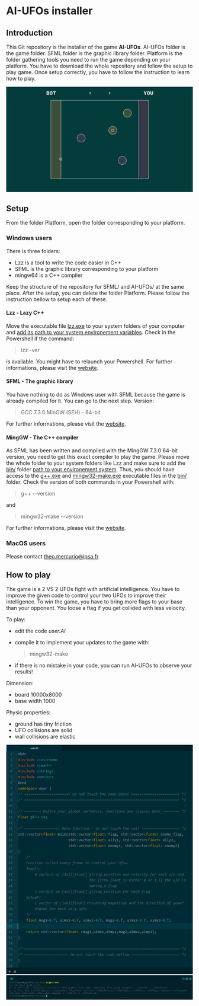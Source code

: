 # AI-UFOs installer

## Introduction
This Git repository is the installer of the game **AI-UFOs**.
AI-UFOs folder is the game folder.
SFML folder is the graphic library folder.
Platform is the folder gathering tools you need to run the game depending on your platform.
You have to download the whole repository and follow the setup to play game.
Once setup correctly, you have to follow the instruction to learn how to play.

![](AI-UFOs/resources/screenshots/field.png)

## Setup
From the folder Platform, open the folder corresponding to your platform.

### Windows users
There is three folders:
- Lzz is a tool to write the code easier in C++
- SFML is the graphic library corresponding to your platform
- mingw64 is a C++ compiler

Keep the structure of the repository for SFML/ and AI-UFOs/ at the same place. After the setup, you can delete the folder Platform.
Please follow the instruction bellow to setup each of these.

#### Lzz - Lazy C++
Move the executable file [lzz.exe](Platform/Windows/Lzz/lzz.exe) to your system folders of your computer and [add its path to your system environement variables](https://www.computerhope.com/issues/ch000549.htm). Check in the Powershell if the command:
> lzz -ver

is available. You might have to relaunch your Powershell.
For further informations, please visit the [website](http://www.lazycplusplus.com).

#### SFML - The graphic library
You have nothing to do as Windows user with SFML because the game is already compiled for it. You can go to the next step.
Version:
> GCC 7.3.0 MinGW (SEH) - 64-bit

For further informations, please visit the [website](https://www.sfml-dev.org/).

#### MingGW - The C++ compiler
As SFML has been written and compiled with the MingGW 7.3.0 64-bit version, you need to get this exact compiler to play the game. Please move the whole folder to your system folders like Lzz and make sure to add the [bin/](/Platform/Windows/mingw64/bin/) folder [path to your environement system](https://www.computerhope.com/issues/ch000549.htm). Thus, you should have access to the [g++.exe](Platform/Windows/mingw64/bin/g++.exe) and [mingw32-make.exe](/Platform/Windows/mingw64/bin/mingw32-make.exe) executable files in the [bin/](/Platform/Windows/mingw64/bin/) folder. Check the version of both commands in your Powershell with:
> g++ --version

and
> mingw32-make --version

For further informations, please visit the [website](http://www.mingw.org/).

### MacOS users
Please contact theo.mercurio@ipsa.fr

## How to play
The game is a 2 VS 2 UFOs fight with artificial intelligence.
You have to improve the given code to control your two UFOs to improve their intelligence.
To win the game, you have to bring more flags to your base than your opponent.
You loose a flag if you get collided with less velocity.

To play:
- edit the code *user.AI*
- compile it to implement your updates to the game with:
    > mingw32-make

- if there is no mistake in your code, you can run AI-UFOs to observe your results!

Dimension:
- board 10000x8000
- base width 1000

Physic properties:
- ground has tiny friction
- UFO collisions are solid
- wall collisions are elastic


![](AI-UFOs/resources/screenshots/coding.png)
![](AI-UFOs/resources/screenshots/compiling.png)
